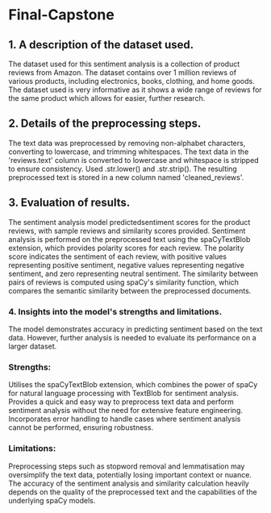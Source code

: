 # Final-Capstone
## 1. A description of the dataset used.
The dataset used for this sentiment analysis is a collection of product reviews from Amazon.
The dataset contains over 1 million reviews of various products, including electronics, books,
clothing, and home goods. The dataset used is very informative as it shows a wide range of reviews
for the same product which allows for easier, further research.
## 2. Details of the preprocessing steps.
The text data was preprocessed by removing non-alphabet characters, converting to lowercase, and
trimming whitespaces.
The text data in the 'reviews.text' column is converted to lowercase and
whitespace is stripped to ensure consistency. Used .str.lower() and .str.strip().
The resulting preprocessed text is stored in a new column named
'cleaned_reviews'.
## 3. Evaluation of results.
The sentiment analysis model predictedsentiment scores for the product reviews, with sample
reviews and similarity scores provided.
Sentiment analysis is performed on the preprocessed text using the
spaCyTextBlob extension, which provides polarity scores for each review.
The polarity score indicates the sentiment of each review, with positive values
representing positive sentiment, negative values representing negative
sentiment, and zero representing neutral sentiment.
The similarity between pairs of reviews is computed using spaCy's similarity
function, which compares the semantic similarity between the preprocessed
documents.
### 4. Insights into the model's strengths and limitations.
The model demonstrates accuracy in predicting sentiment based on the text data. However, further
analysis is needed to evaluate its performance on a larger dataset.
### Strengths:
Utilises the spaCyTextBlob extension, which combines the power of spaCy for
natural language processing with TextBlob for sentiment analysis.
Provides a quick and easy way to preprocess text data and perform sentiment
analysis without the need for extensive feature engineering.
Incorporates error handling to handle cases where sentiment analysis cannot
be performed, ensuring robustness.
### Limitations:
Preprocessing steps such as stopword removal and lemmatisation may
oversimplify the text data, potentially losing important context or nuance.
The accuracy of the sentiment analysis and similarity calculation heavily
depends on the quality of the preprocessed text and the capabilities of the
underlying spaCy models.
